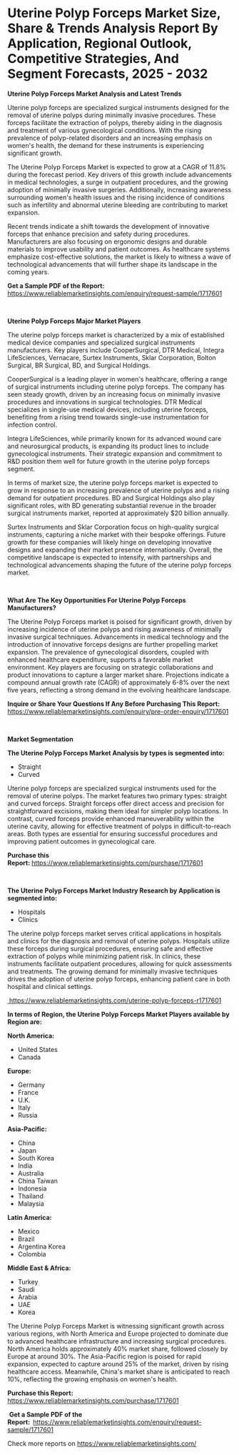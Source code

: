 <p><h1>Uterine Polyp Forceps Market Size, Share & Trends Analysis Report By Application, Regional Outlook, Competitive Strategies, And Segment Forecasts, 2025 - 2032</h1></p><p><strong>Uterine Polyp Forceps Market Analysis and Latest Trends</strong></p>
<p><p>Uterine polyp forceps are specialized surgical instruments designed for the removal of uterine polyps during minimally invasive procedures. These forceps facilitate the extraction of polyps, thereby aiding in the diagnosis and treatment of various gynecological conditions. With the rising prevalence of polyp-related disorders and an increasing emphasis on women's health, the demand for these instruments is experiencing significant growth.</p><p>The Uterine Polyp Forceps Market is expected to grow at a CAGR of 11.8% during the forecast period. Key drivers of this growth include advancements in medical technologies, a surge in outpatient procedures, and the growing adoption of minimally invasive surgeries. Additionally, increasing awareness surrounding women's health issues and the rising incidence of conditions such as infertility and abnormal uterine bleeding are contributing to market expansion.</p><p>Recent trends indicate a shift towards the development of innovative forceps that enhance precision and safety during procedures. Manufacturers are also focusing on ergonomic designs and durable materials to improve usability and patient outcomes. As healthcare systems emphasize cost-effective solutions, the market is likely to witness a wave of technological advancements that will further shape its landscape in the coming years.</p></p>
<p><strong>Get a Sample PDF of the Report:&nbsp;</strong> <a href="https://www.reliablemarketinsights.com/enquiry/request-sample/1717601?utm_campaign=2933&utm_medium=2&utm_source=Github&utm_content=ia&utm_term=04032025&utm_id=uterine-polyp-forceps">https://www.reliablemarketinsights.com/enquiry/request-sample/1717601</a></p>
<p>&nbsp;</p>
<p><strong>Uterine Polyp Forceps Major Market Players</strong></p>
<p><p>The uterine polyp forceps market is characterized by a mix of established medical device companies and specialized surgical instruments manufacturers. Key players include CooperSurgical, DTR Medical, Integra LifeSciences, Vernacare, Surtex Instruments, Sklar Corporation, Bolton Surgical, BR Surgical, BD, and Surgical Holdings.</p><p>CooperSurgical is a leading player in women's healthcare, offering a range of surgical instruments including uterine polyp forceps. The company has seen steady growth, driven by an increasing focus on minimally invasive procedures and innovations in surgical technologies. DTR Medical specializes in single-use medical devices, including uterine forceps, benefiting from a rising trend towards single-use instrumentation for infection control.</p><p>Integra LifeSciences, while primarily known for its advanced wound care and neurosurgical products, is expanding its product lines to include gynecological instruments. Their strategic expansion and commitment to R&D position them well for future growth in the uterine polyp forceps segment.</p><p>In terms of market size, the uterine polyp forceps market is expected to grow in response to an increasing prevalence of uterine polyps and a rising demand for outpatient procedures. BD and Surgical Holdings also play significant roles, with BD generating substantial revenue in the broader surgical instruments market, reported at approximately $20 billion annually.</p><p>Surtex Instruments and Sklar Corporation focus on high-quality surgical instruments, capturing a niche market with their bespoke offerings. Future growth for these companies will likely hinge on developing innovative designs and expanding their market presence internationally. Overall, the competitive landscape is expected to intensify, with partnerships and technological advancements shaping the future of the uterine polyp forceps market.</p></p>
<p>&nbsp;</p>
<p><strong>What Are The Key Opportunities For Uterine Polyp Forceps Manufacturers?</strong></p>
<p><p>The Uterine Polyp Forceps market is poised for significant growth, driven by increasing incidence of uterine polyps and rising awareness of minimally invasive surgical techniques. Advancements in medical technology and the introduction of innovative forceps designs are further propelling market expansion. The prevalence of gynecological disorders, coupled with enhanced healthcare expenditure, supports a favorable market environment. Key players are focusing on strategic collaborations and product innovations to capture a larger market share. Projections indicate a compound annual growth rate (CAGR) of approximately 6-8% over the next five years, reflecting a strong demand in the evolving healthcare landscape.</p></p>
<p><strong>Inquire or Share Your Questions If Any Before Purchasing This Report:</strong> <a href="https://www.reliablemarketinsights.com/enquiry/pre-order-enquiry/1717601?utm_campaign=2933&utm_medium=2&utm_source=Github&utm_content=ia&utm_term=04032025&utm_id=uterine-polyp-forceps">https://www.reliablemarketinsights.com/enquiry/pre-order-enquiry/1717601</a></p>
<p>&nbsp;</p>
<p><strong>Market Segmentation</strong></p>
<p><strong>The Uterine Polyp Forceps Market Analysis by types is segmented into:</strong></p>
<p><ul><li>Straight</li><li>Curved</li></ul></p>
<p><p>Uterine polyp forceps are specialized surgical instruments used for the removal of uterine polyps. The market features two primary types: straight and curved forceps. Straight forceps offer direct access and precision for straightforward excisions, making them ideal for simpler polyp locations. In contrast, curved forceps provide enhanced maneuverability within the uterine cavity, allowing for effective treatment of polyps in difficult-to-reach areas. Both types are essential for ensuring successful procedures and improving patient outcomes in gynecological care.</p></p>
<p><strong>Purchase this Report:&nbsp;</strong><a href="https://www.reliablemarketinsights.com/purchase/1717601?utm_campaign=2933&utm_medium=2&utm_source=Github&utm_content=ia&utm_term=04032025&utm_id=uterine-polyp-forceps">https://www.reliablemarketinsights.com/purchase/1717601</a></p>
<p>&nbsp;</p>
<p><strong>The Uterine Polyp Forceps Market Industry Research by Application is segmented into:</strong></p>
<p><ul><li>Hospitals</li><li>Clinics</li></ul></p>
<p><p>The uterine polyp forceps market serves critical applications in hospitals and clinics for the diagnosis and removal of uterine polyps. Hospitals utilize these forceps during surgical procedures, ensuring safe and effective extraction of polyps while minimizing patient risk. In clinics, these instruments facilitate outpatient procedures, allowing for quick assessments and treatments. The growing demand for minimally invasive techniques drives the adoption of uterine polyp forceps, enhancing patient care in both hospital and clinical settings.</p></p>
<p><a href="https://www.reliablemarketinsights.com/uterine-polyp-forceps-r1717601?utm_campaign=2933&utm_medium=2&utm_source=Github&utm_content=ia&utm_term=04032025&utm_id=uterine-polyp-forceps">&nbsp;https://www.reliablemarketinsights.com/uterine-polyp-forceps-r1717601</a></p>
<p><strong>In terms of Region, the Uterine Polyp Forceps Market Players available by Region are:</strong></p>
<p>
    <p> <strong> North America: </strong>
        <ul>
            <li>United States</li>
            <li>Canada</li>
        </ul>
        </p> 
    <p> <strong> Europe: </strong>
        <ul>
            <li>Germany</li>
            <li>France</li>
            <li>U.K.</li>
            <li>Italy</li>
            <li>Russia</li>
        </ul>
        </p> 
    <p> <strong> Asia-Pacific: </strong>
        <ul>
            <li>China</li>
            <li>Japan</li>
            <li>South Korea</li>
            <li>India</li>
            <li>Australia</li>
            <li>China Taiwan</li>
            <li>Indonesia</li>
            <li>Thailand</li>
            <li>Malaysia</li>
        </ul>
        </p> 
    <p> <strong> Latin America: </strong>
        <ul>
            <li>Mexico</li>
            <li>Brazil</li>
            <li>Argentina Korea</li>
            <li>Colombia</li>
        </ul>
        </p> 
    <p> <strong> Middle East & Africa: </strong>
        <ul>
            <li>Turkey</li>
            <li>Saudi</li>
            <li>Arabia</li>
            <li>UAE</li>
            <li>Korea</li>
        </ul>
    </p>
    </p>
<p><p>The Uterine Polyp Forceps Market is witnessing significant growth across various regions, with North America and Europe projected to dominate due to advanced healthcare infrastructure and increasing surgical procedures. North America holds approximately 40% market share, followed closely by Europe at around 30%. The Asia-Pacific region is poised for rapid expansion, expected to capture around 25% of the market, driven by rising healthcare access. Meanwhile, China's market share is anticipated to reach 10%, reflecting the growing emphasis on women's health.</p></p>
<p><strong>Purchase this Report: </strong><a href="https://www.reliablemarketinsights.com/purchase/1717601?utm_campaign=2933&utm_medium=2&utm_source=Github&utm_content=ia&utm_term=04032025&utm_id=uterine-polyp-forceps">https://www.reliablemarketinsights.com/purchase/1717601</a></p>
<p>&nbsp;<strong>Get a Sample PDF of the Report:&nbsp;&nbsp;</strong><a href="https://www.reliablemarketinsights.com/enquiry/request-sample/1717601?utm_campaign=2933&utm_medium=2&utm_source=Github&utm_content=ia&utm_term=04032025&utm_id=uterine-polyp-forceps">https://www.reliablemarketinsights.com/enquiry/request-sample/1717601</a></p>
<p><strong></strong></p>
<p>Check more reports on <a href="https://www.reliablemarketinsights.com/?utm_campaign=2933&utm_medium=2&utm_source=Github&utm_content=ia&utm_term=04032025&utm_id=uterine-polyp-forceps">https://www.reliablemarketinsights.com/</a></p>